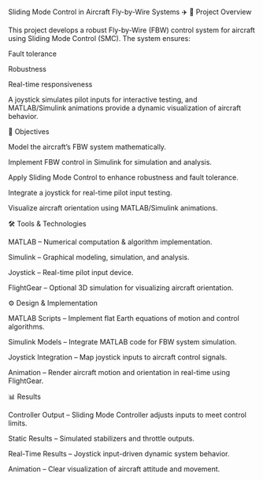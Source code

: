 Sliding Mode Control in Aircraft Fly-by-Wire Systems ✈️
📌 Project Overview

This project develops a robust Fly-by-Wire (FBW) control system for aircraft using Sliding Mode Control (SMC). The system ensures:

Fault tolerance

Robustness

Real-time responsiveness

A joystick simulates pilot inputs for interactive testing, and MATLAB/Simulink animations provide a dynamic visualization of aircraft behavior.

🎯 Objectives

Model the aircraft’s FBW system mathematically.

Implement FBW control in Simulink for simulation and analysis.

Apply Sliding Mode Control to enhance robustness and fault tolerance.

Integrate a joystick for real-time pilot input testing.

Visualize aircraft orientation using MATLAB/Simulink animations.

🛠 Tools & Technologies

MATLAB – Numerical computation & algorithm implementation.

Simulink – Graphical modeling, simulation, and analysis.

Joystick – Real-time pilot input device.

FlightGear – Optional 3D simulation for visualizing aircraft orientation.

⚙ Design & Implementation

MATLAB Scripts – Implement flat Earth equations of motion and control algorithms.

Simulink Models – Integrate MATLAB code for FBW system simulation.

Joystick Integration – Map joystick inputs to aircraft control signals.

Animation – Render aircraft motion and orientation in real-time using FlightGear.

📊 Results

Controller Output – Sliding Mode Controller adjusts inputs to meet control limits.

Static Results – Simulated stabilizers and throttle outputs.

Real-Time Results – Joystick input-driven dynamic system behavior.

Animation – Clear visualization of aircraft attitude and movement.
